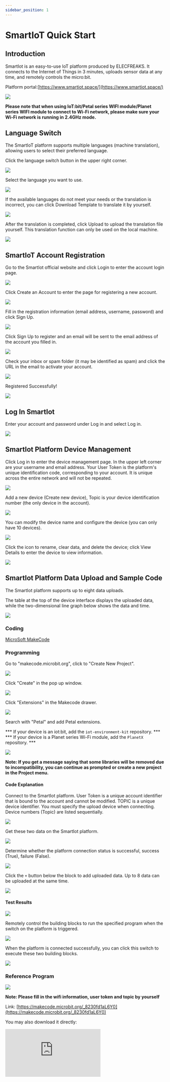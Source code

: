 ```yaml
---
sidebar_position: 1
---
```


# SmartIoT Quick Start

## Introduction

SmartIot is an easy-to-use IoT platform produced by ELECFREAKS. It connects to the Internet of Things in 3 minutes, uploads sensor data at any time, and remotely controls the micro:bit.

Platform portal:[https://www.smartiot.space/](https://www.smartiot.space/)

![](https://wiki-media-ef.oss-cn-hongkong.aliyuncs.com/docs/smartiot/images/smartiot-01.png)

**Please note that when using IoT:bit/Petal series WIFI module/Planet series WIFI module to connect to Wi-Fi network, please make sure your Wi-Fi network is running in 2.4GHz mode.**

## Language Switch

The SmartIoT platform supports multiple languages (machine translation), allowing users to select their preferred language.

Click the language switch button in the upper right corner.

![](https://wiki-media-ef.oss-cn-hongkong.aliyuncs.com/docs/smartiot/images/smartiot-02.png)

Select the language you want to use.

![](https://wiki-media-ef.oss-cn-hongkong.aliyuncs.com/docs/smartiot/images/smartiot-03.png)

If the available languages do not meet your needs or the translation is incorrect, you can click Download Template to translate it by yourself.

![](https://wiki-media-ef.oss-cn-hongkong.aliyuncs.com/docs/smartiot/images/smartiot-04.png)

After the translation is completed, click Upload to upload the translation file yourself. This translation function can only be used on the local machine.

![](https://wiki-media-ef.oss-cn-hongkong.aliyuncs.com/docs/smartiot/images/smartiot-05.png)


## SmartIoT Account Registration

Go to the SmartIot official website and click Login to enter the account login page.

![](https://wiki-media-ef.oss-cn-hongkong.aliyuncs.com/docs/smartiot/images/smartiot-06.png)

Click Create an Account to enter the page for registering a new account.

![](https://wiki-media-ef.oss-cn-hongkong.aliyuncs.com/docs/smartiot/images/smartiot-07.png)

Fill in the registration information (email address, username, password) and click Sign Up.

![](https://wiki-media-ef.oss-cn-hongkong.aliyuncs.com/docs/smartiot/images/smartiot-08.png)

Click Sign Up to register and an email will be sent to the email address of the account you filled in.

![](https://wiki-media-ef.oss-cn-hongkong.aliyuncs.com/docs/smartiot/images/smartiot-09.png)

Check your inbox or spam folder (it may be identified as spam) and click the URL in the email to activate your account.

![](https://wiki-media-ef.oss-cn-hongkong.aliyuncs.com/docs/microbit/wisdom-life/microbit-smart-science-iot-kit/images/smartiot_05.png)

Registered Successfully!

![](https://wiki-media-ef.oss-cn-hongkong.aliyuncs.com/docs/microbit/wisdom-life/microbit-smart-science-iot-kit/images/smartiot_06.png)



## Log In SmartIot

Enter your account and password under Log in and select Log in.

![](https://wiki-media-ef.oss-cn-hongkong.aliyuncs.com/docs/smartiot/images/smartiot-10.png)

## SmartIot Platform Device Management

Click Log in to enter the device management page. In the upper left corner are your username and email address. Your User Token is the platform's unique identification code, corresponding to your account. It is unique across the entire network and will not be repeated.

![](https://wiki-media-ef.oss-cn-hongkong.aliyuncs.com/docs/smartiot/images/smartiot-11.png)

Add a new device (Create new device), Topic is your device identification number (the only device in the account).

![](https://wiki-media-ef.oss-cn-hongkong.aliyuncs.com/docs/smartiot/images/smartiot-12.png)

You can modify the device name and configure the device (you can only have 10 devices).

![](https://wiki-media-ef.oss-cn-hongkong.aliyuncs.com/docs/smartiot/images/smartiot-13.png)

Click the icon to rename, clear data, and delete the device; click View Details to enter the device to view information.

![](https://wiki-media-ef.oss-cn-hongkong.aliyuncs.com/docs/smartiot/images/smartiot-14.png)

## SmartIot Platform Data Upload and Sample Code

The SmartIot platform supports up to eight data uploads.

The table at the top of the device interface displays the uploaded data, while the two-dimensional line graph below shows the data and time.

![](https://wiki-media-ef.oss-cn-hongkong.aliyuncs.com/docs/smartiot/images/smartiot-15.png)

### Coding

[MicroSoft MakeCode](https://makecode.microbit.org/#)

### Programming

Go to "makecode.microbit.org", click to "Create New Project".

![](https://wiki-media-ef.oss-cn-hongkong.aliyuncs.com/docs/microbit/interesting-case/microbit-smart-climate-kit/about-the-microbit-smart-climate-kit/images/smart-weather-station-kit-add-extension-01.png)

Click "Create" in the pop up window.

![](https://wiki-media-ef.oss-cn-hongkong.aliyuncs.com/docs/microbit/interesting-case/microbit-smart-climate-kit/about-the-microbit-smart-climate-kit/images/smart-weather-station-kit-add-extension-02.png)

Click "Extensions" in the Makecode drawer.

![](https://wiki-media-ef.oss-cn-hongkong.aliyuncs.com/docs/microbit/interesting-case/microbit-smart-climate-kit/about-the-microbit-smart-climate-kit/images/smart-weather-station-kit-add-extension-03.png)

Search with "Petal" and add Petal extensions.

*** If your device is an iot:bit, add the `iot-environment-kit` repository. ***
*** If your device is a Planet series Wi-Fi module, add the `PlanetX` repository. ***

![](https://wiki-media-ef.oss-cn-hongkong.aliyuncs.com/docs/smartiot/images/smartiot-16.png)


**Note: If you get a message saying that some libraries will be removed due to incompatibility, you can continue as prompted or create a new project in the Project menu.**

#### Code Explanation


Connect to the SmartIot platform. User Token is a unique account identifier that is bound to the account and cannot be modified.
TOPIC is a unique device identifier. You must specify the upload device when connecting. Device numbers (Topic) are listed sequentially.

![](https://wiki-media-ef.oss-cn-hongkong.aliyuncs.com/docs/microbit/wisdom-life/microbit-smart-science-iot-kit/images/smartiot_12.png)

Get these two data on the SmartIot platform.

![](https://wiki-media-ef.oss-cn-hongkong.aliyuncs.com/docs/smartiot/images/smartiot-17.png)

Determine whether the platform connection status is successful, success (True), failure (False).

![](https://wiki-media-ef.oss-cn-hongkong.aliyuncs.com/docs/microbit/wisdom-life/microbit-smart-science-iot-kit/images/smartiot_14.png)

Click the `+` button below the block to add uploaded data. Up to 8 data can be uploaded at the same time.

![](https://wiki-media-ef.oss-cn-hongkong.aliyuncs.com/docs/microbit/wisdom-life/microbit-smart-science-iot-kit/images/smartiot_17.png)

#### Test Results

![](https://wiki-media-ef.oss-cn-hongkong.aliyuncs.com/docs/smartiot/images/smartiot-18.png)

Remotely control the building blocks to run the specified program when the switch on the platform is triggered.

![](https://wiki-media-ef.oss-cn-hongkong.aliyuncs.com/docs/microbit/wisdom-life/microbit-smart-science-iot-kit/images/smartiot_15.png)

When the platform is connected successfully, you can click this switch to execute these two building blocks.

![](https://wiki-media-ef.oss-cn-hongkong.aliyuncs.com/docs/smartiot/images/smartiot-19.png)

### Reference Program

![](https://wiki-media-ef.oss-cn-hongkong.aliyuncs.com/docs/smartiot/images/smartiot-20.png)

**Note: Please fill in the wifi information, user token and topic by yourself**

Link: [https://makecode.microbit.org/_8230fd1aL6Y0](https://makecode.microbit.org/_8230fd1aL6Y0)

You may also download it directly:

<div
    style={{
        position: 'relative',
        paddingBottom: '60%',
        overflow: 'hidden',
    }}
>
    <iframe
        src="https://makecode.microbit.org/_8230fd1aL6Y0"
        frameborder="0"
        sandbox="allow-popups allow-forms allow-scripts allow-same-origin"
        style={{
            position: 'absolute',
            width: '100%',
            height: '100%',
        }}
    />
</div>

### Result

When the device is turned on, it automatically connects to Wi-Fi and SmartIoT, and randomly uploads integers from 0 to 10 to SmartIoT.

## Device Page Component Management

Click "Add Component" on the left upper corner.

![](https://wiki-media-ef.oss-cn-hongkong.aliyuncs.com/docs/smartiot/images/smartiot-42.png)

Select the component and size in the pop-up window.

![](https://wiki-media-ef.oss-cn-hongkong.aliyuncs.com/docs/smartiot/images/smartiot-43.png)


### Line Chart

Up to eight data sets can be displayed, suitable for demonstrating data trends.

The chart's displayed data range can be set using the `Start Time` and `End Time` fields.

![](https://wiki-media-ef.oss-cn-hongkong.aliyuncs.com/docs/smartiot/images/smartiot-32.png)

Or select the displayed data of the chart through the data label.

![](https://wiki-media-ef.oss-cn-hongkong.aliyuncs.com/docs/smartiot/images/smartiot-33.png)

Or click `Edit` to enter the settings interface.

![](https://wiki-media-ef.oss-cn-hongkong.aliyuncs.com/docs/smartiot/images/smartiot-34.png)

Select the data information to be displayed by checking the tabs.

![](https://wiki-media-ef.oss-cn-hongkong.aliyuncs.com/docs/smartiot/images/smartiot-35.png)

### Pie Chart

Up to 8 sets of data can be displayed to facilitate the presentation of data proportions.

![](https://wiki-media-ef.oss-cn-hongkong.aliyuncs.com/docs/smartiot/images/smartiot-44.png)

### Dashboard

1 set of data can be displayed and intuitively key indicators can be suggested.

![](https://wiki-media-ef.oss-cn-hongkong.aliyuncs.com/docs/smartiot/images/smartiot-45.png)

The dial color can be set for different threshold ranges.

![](https://wiki-media-ef.oss-cn-hongkong.aliyuncs.com/docs/smartiot/images/smartiot-46.png)

### Data Display

1 set of data can be displayed and accurately present specific data values can be suggested.

![](https://wiki-media-ef.oss-cn-hongkong.aliyuncs.com/docs/smartiot/images/smartiot-47.png)

### Status Indicator

1 set of data can be displayed to achieve data visualization and early warning.

![](https://wiki-media-ef.oss-cn-hongkong.aliyuncs.com/docs/smartiot/images/smartiot-48.png)

The color of the LED light can be set at different threshold ranges.

![](https://wiki-media-ef.oss-cn-hongkong.aliyuncs.com/docs/smartiot/images/smartiot-49.png)

## SmartIot Platform Classrooms Management

Click the class management option to enter the class management page. If you find that you need a teacher account activation code, please contact ELECFREAKS official personnel at email address **support@elecfreaks.com**.

![](https://wiki-media-ef.oss-cn-hongkong.aliyuncs.com/docs/smartiot/images/smartiot-21.png)

Click "Create Class".

![](https://wiki-media-ef.oss-cn-hongkong.aliyuncs.com/docs/smartiot/images/smartiot-22.png)

Enter the class name and student names on the pop-up page.

![](https://wiki-media-ef.oss-cn-hongkong.aliyuncs.com/docs/smartiot/images/smartiot-23.png)

**Note: Each name can contain up to 15 characters, one name per line (please do not leave any blank lines).**

After creating the class, click the icon to enter the student information management interface.

![](https://wiki-media-ef.oss-cn-hongkong.aliyuncs.com/docs/smartiot/images/smartiot-24.png)

Click Add Student to fill in student information.

![](https://wiki-media-ef.oss-cn-hongkong.aliyuncs.com/docs/smartiot/images/smartiot-25.png)

Click Export to export all student data.

![](https://wiki-media-ef.oss-cn-hongkong.aliyuncs.com/docs/smartiot/images/smartiot-26.png)

Click the copy icon to copy individual student data.

![](https://wiki-media-ef.oss-cn-hongkong.aliyuncs.com/docs/smartiot/images/smartiot-27.png)

Click Reset Password to reset the student account password in case the student forgets the password.

![](https://wiki-media-ef.oss-cn-hongkong.aliyuncs.com/docs/smartiot/images/smartiot-28.png)

Click Delete to delete student information.

![](https://wiki-media-ef.oss-cn-hongkong.aliyuncs.com/docs/smartiot/images/smartiot-29.png)

## SmartIot Platform Password Reset

Click the icon in the picture below to enter the password reset page.

![](https://wiki-media-ef.oss-cn-hongkong.aliyuncs.com/docs/smartiot/images/smartiot-30.png)

Enter the old and new passwords to change your password.

![](https://wiki-media-ef.oss-cn-hongkong.aliyuncs.com/docs/smartiot/images/smartiot-31.png)


## SmartIot Configuration Sharing

Click `Copy` or `Import` to export or import device configuration.

![](https://wiki-media-ef.oss-cn-hongkong.aliyuncs.com/docs/smartiot/images/smartiot-36.png)

## SmartIot Device Sharing

Click `Share` to enter the device sharing page.

![](https://wiki-media-ef.oss-cn-hongkong.aliyuncs.com/docs/smartiot/images/smartiot-37.png)

Click ALL to set the device as a publicly shared device. Anyone with the device's shared link can access the device and view data.

![](https://wiki-media-ef.oss-cn-hongkong.aliyuncs.com/docs/smartiot/images/smartiot-38.png)

Click `Specified` to set the device as a private shared device. You can share it with a designated account via email. If it is a teacher account, you can also quickly share the device with class members using the options below.

![](https://wiki-media-ef.oss-cn-hongkong.aliyuncs.com/docs/smartiot/images/smartiot-39.png)

Shared devices will be displayed in `Share Device`.

![](https://wiki-media-ef.oss-cn-hongkong.aliyuncs.com/docs/smartiot/images/smartiot-40.png)

The person being shared only has reading permission and cannot modify the data or chart content.

![](https://wiki-media-ef.oss-cn-hongkong.aliyuncs.com/docs/smartiot/images/smartiot-41.png)
